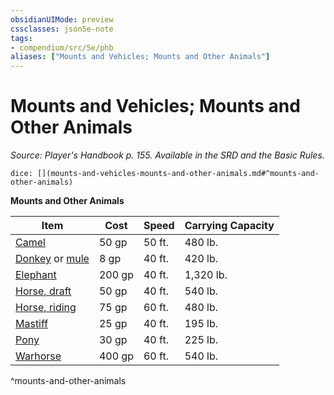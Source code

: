 ```yaml
---
obsidianUIMode: preview
cssclasses: json5e-note
tags:
- compendium/src/5e/phb
aliases: ["Mounts and Vehicles; Mounts and Other Animals"]
---
```

# Mounts and Vehicles; Mounts and Other Animals
*Source: Player's Handbook p. 155. Available in the SRD and the Basic Rules.* 

`dice: [](mounts-and-vehicles-mounts-and-other-animals.md#^mounts-and-other-animals)`

**Mounts and Other Animals**

| Item | Cost | Speed | Carrying Capacity |
|------|------|-------|-------------------|
| [Camel](z_compendium/items/camel.md) | 50 gp | 50 ft. | 480 lb. |
| [Donkey](z_compendium/items/donkey.md) or [mule](z_compendium/items/mule.md) | 8 gp | 40 ft. | 420 lb. |
| [Elephant](z_compendium/items/elephant.md) | 200 gp | 40 ft. | 1,320 lb. |
| [Horse, draft](z_compendium/items/draft-horse.md) | 50 gp | 40 ft. | 540 lb. |
| [Horse, riding](z_compendium/items/riding-horse.md) | 75 gp | 60 ft. | 480 lb. |
| [Mastiff](z_compendium/items/mastiff.md) | 25 gp | 40 ft. | 195 lb. |
| [Pony](z_compendium/items/pony.md) | 30 gp | 40 ft. | 225 lb. |
| [Warhorse](z_compendium/items/warhorse.md) | 400 gp | 60 ft. | 540 lb. |
^mounts-and-other-animals